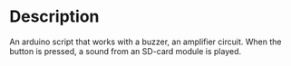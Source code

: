 # Description
An arduino script that works with a buzzer, an amplifier circuit. When the button is pressed, a sound from an SD-card module is played.
